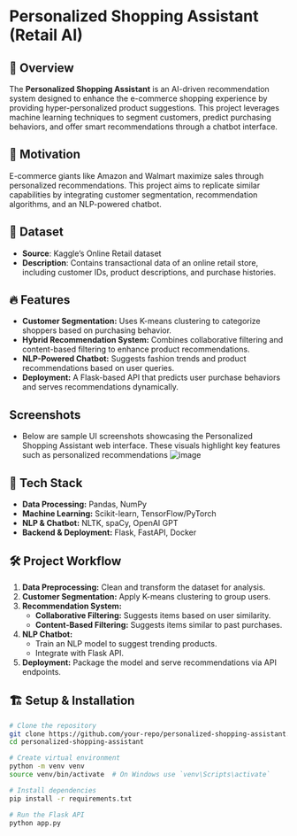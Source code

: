 # Personalized Shopping Assistant (Retail AI)

## 📌 Overview
The **Personalized Shopping Assistant** is an AI-driven recommendation system designed to enhance the e-commerce shopping experience by providing hyper-personalized product suggestions. This project leverages machine learning techniques to segment customers, predict purchasing behaviors, and offer smart recommendations through a chatbot interface.

## 🚀 Motivation
E-commerce giants like Amazon and Walmart maximize sales through personalized recommendations. This project aims to replicate similar capabilities by integrating customer segmentation, recommendation algorithms, and an NLP-powered chatbot.

## 📂 Dataset
- **Source**: Kaggle’s Online Retail dataset
- **Description**: Contains transactional data of an online retail store, including customer IDs, product descriptions, and purchase histories.

## 🔥 Features
- **Customer Segmentation:** Uses K-means clustering to categorize shoppers based on purchasing behavior.
- **Hybrid Recommendation System:** Combines collaborative filtering and content-based filtering to enhance product recommendations.
- **NLP-Powered Chatbot:** Suggests fashion trends and product recommendations based on user queries.
- **Deployment:** A Flask-based API that predicts user purchase behaviors and serves recommendations dynamically.

## Screenshots
- Below are sample UI screenshots showcasing the Personalized Shopping Assistant web interface. These visuals highlight key features such as personalized recommendations 
![image](https://github.com/user-attachments/assets/cfa76ee7-75fa-4c01-827f-ce8448562b7b)


## 📌 Tech Stack
- **Data Processing:** Pandas, NumPy
- **Machine Learning:** Scikit-learn, TensorFlow/PyTorch
- **NLP & Chatbot:** NLTK, spaCy, OpenAI GPT
- **Backend & Deployment:** Flask, FastAPI, Docker

## 🛠️ Project Workflow
1. **Data Preprocessing:** Clean and transform the dataset for analysis.
2. **Customer Segmentation:** Apply K-means clustering to group users.
3. **Recommendation System:** 
   - **Collaborative Filtering:** Suggests items based on user similarity.
   - **Content-Based Filtering:** Suggests items similar to past purchases.
4. **NLP Chatbot:** 
   - Train an NLP model to suggest trending products.
   - Integrate with Flask API.
5. **Deployment:** Package the model and serve recommendations via API endpoints.

## 🏗️ Setup & Installation
```sh
# Clone the repository
git clone https://github.com/your-repo/personalized-shopping-assistant.git
cd personalized-shopping-assistant

# Create virtual environment
python -m venv venv
source venv/bin/activate  # On Windows use `venv\Scripts\activate`

# Install dependencies
pip install -r requirements.txt

# Run the Flask API
python app.py
```




